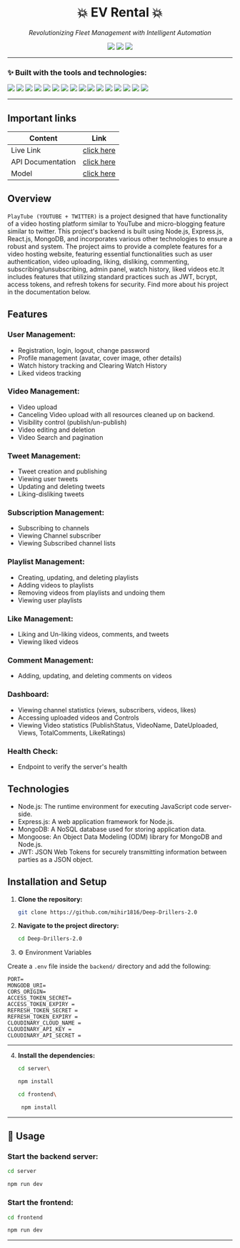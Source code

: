 <h1 align="center">💥 EV Rental 💥</h1>

<p align="center"><i>Revolutionizing Fleet Management with Intelligent Automation</i></p>

<p align="center">
  <img src="https://img.shields.io/badge/last%20commit-last%20sunday-lightgrey?style=flat-square&logo=github" />
  <img src="https://img.shields.io/badge/javascript-97.1%25-blue?style=flat-square&logo=javascript" />
  <img src="https://img.shields.io/badge/languages-3-blue?style=flat-square&logo=code" />
</p>

---

### ✨ Built with the tools and technologies:

<p>
  <img src="https://img.shields.io/badge/Express-black?style=flat-square&logo=express" />
  <img src="https://img.shields.io/badge/JSON-black?style=flat-square&logo=json" />
  <img src="https://img.shields.io/badge/npm-red?style=flat-square&logo=npm&logoColor=white" />
  <img src="https://img.shields.io/badge/Autoprefixer-ff4466?style=flat-square&logo=autoprefixer&logoColor=white" />
  <img src="https://img.shields.io/badge/Mongoose-800000?style=flat-square&logo=mongoose&logoColor=white" />
  <img src="https://img.shields.io/badge/Firebase-ffca28?style=flat-square&logo=firebase&logoColor=white" />
  <img src="https://img.shields.io/badge/PostCSS-dd3a0a?style=flat-square&logo=postcss&logoColor=white" />
  <img src="https://img.shields.io/badge/.ENV-yellowgreen?style=flat-square" />
  <img src="https://img.shields.io/badge/JavaScript-yellow?style=flat-square&logo=javascript&logoColor=black" />
  <img src="https://img.shields.io/badge/Nodemon-76D04B?style=flat-square&logo=nodemon&logoColor=white" />
  <img src="https://img.shields.io/badge/React-61DAFB?style=flat-square&logo=react&logoColor=white" />
  <img src="https://img.shields.io/badge/Cloudinary-3448C5?style=flat-square&logo=cloudinary&logoColor=white" />
  <img src="https://img.shields.io/badge/Vite-646cff?style=flat-square&logo=vite&logoColor=white" />
  <img src="https://img.shields.io/badge/ESLint-4B32C3?style=flat-square&logo=eslint&logoColor=white" />
  <img src="https://img.shields.io/badge/Axios-5A29E4?style=flat-square&logo=axios&logoColor=white" />
  <img src="https://img.shields.io/badge/Twilio-F22F46?style=flat-square&logo=twilio&logoColor=white" />
</p>

---

## Important links

| Content              | Link                                                                             |
| ---------------------|----------------------------------------------------------------------------------|
| Live Link            | [click here](https://yt-frontend-3wa2.onrender.com)                              |
| API Documentation    | [click here](https://documenter.getpostman.com/view/32807699/2sA3XPChSM)         |
| Model                | [click here ](https://app.eraser.io/workspace/cATefMPkrAdzR9c6teox?origin=share) |

## Overview

``PlayTube (YOUTUBE + TWITTER)`` is a project designed that have functionality of a video hosting platform similar to YouTube and micro-blogging feature similar to twitter. This project's backend is built using Node.js, Express.js, React.js, MongoDB, and incorporates various other technologies to ensure a robust and system. The project aims to provide a complete features for a video hosting website, featuring essential functionalities such as user authentication, video uploading, liking, disliking, commenting, subscribing/unsubscribing, admin panel, watch history, liked videos etc.It includes features that utilizing standard practices such as JWT, bcrypt, access tokens, and refresh tokens for security. Find more about his project in the documentation below.

## Features

### User Management:

- Registration, login, logout, change password
- Profile management (avatar, cover image, other details)
- Watch history tracking and Clearing Watch History
- Liked videos tracking

### Video Management:

- Video upload
- Canceling Video upload with all resources cleaned up on backend.
- Visibility control (publish/un-publish)
- Video editing and deletion
- Video Search and pagination

### Tweet Management:

- Tweet creation and publishing
- Viewing user tweets
- Updating and deleting tweets
- Liking-disliking tweets

### Subscription Management:

- Subscribing to channels
- Viewing Channel subscriber
- Viewing Subscribed channel lists

### Playlist Management:

- Creating, updating, and deleting playlists
- Adding videos to playlists
- Removing videos from playlists and undoing them
- Viewing user playlists

### Like Management:

- Liking and Un-liking videos, comments, and tweets
- Viewing liked videos

### Comment Management:

- Adding, updating, and deleting comments on videos

### Dashboard:

- Viewing channel statistics (views, subscribers, videos, likes)
- Accessing uploaded videos and Controls
- Viewing Video statistics (PublishStatus, VideoName, DateUploaded, Views, TotalComments, LikeRatings)

### Health Check:

- Endpoint to verify the server's health

## Technologies

- Node.js: The runtime environment for executing JavaScript code server-side.
- Express.js: A web application framework for Node.js.
- MongoDB: A NoSQL database used for storing application data.
- Mongoose: An Object Data Modeling (ODM) library for MongoDB and Node.js.
- JWT: JSON Web Tokens for securely transmitting information between parties as a JSON object.

## Installation and Setup
1. **Clone the repository:**

    ```bash
    git clone https://github.com/mihir1816/Deep-Drillers-2.0
    ```

2. **Navigate to the project directory:**

    ```bash
    cd Deep-Drillers-2.0
    ```
3. ⚙️ Environment Variables

Create a `.env` file inside the `backend/` directory and add the following:

```env
PORT=
MONGODB_URI=
CORS_ORIGIN=
ACCESS_TOKEN_SECRET=
ACCESS_TOKEN_EXPIRY = 
REFRESH_TOKEN_SECRET = 
REFRESH_TOKEN_EXPIRY = 
CLOUDINARY_CLOUD_NAME = 
CLOUDINARY_API_KEY = 
CLOUDINARY_API_SECRET = 
```

---

4. **Install the dependencies:**
    ```bash
    cd server\
    ```
    ```bash
    npm install
    ```
    ```bash
    cd frontend\
    ```
   ```bash
    npm install
    ```
---

## 🧩 Usage

### Start the backend server:

```bash
cd server
```
```bash
npm run dev
```
### Start the frontend:

```bash
cd frontend
```
```bash
npm run dev
```

---
